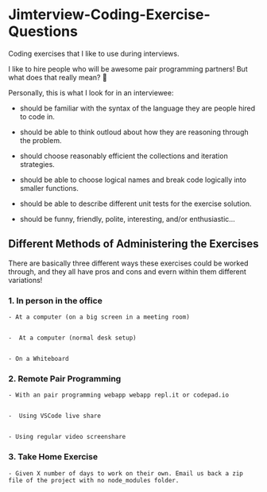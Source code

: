 # Jimterview-Coding-Exercise-Questions
Coding exercises that I like to use during interviews.

I like to hire people who will be awesome pair programming partners! But what does that really mean? 🤔

Personally, this is what I look for in an interviewee:

- should be familiar with the syntax of the language they are people hired to code in.

- should be able to think outloud about how they are reasoning through the problem.

- should choose reasonably efficient the collections and iteration strategies.

- should be able to choose logical names and break code logically into smaller functions.

- should be able to describe different unit tests for the exercise solution.

- should be funny, friendly, polite, interesting, and/or enthusiastic...


## Different Methods of Administering the Exercises

There are basically three different ways these exercises could be worked through, and they all have pros and cons and evern within them different variations!


### 1. In person in the office

    - At a computer (on a big screen in a meeting room)
    
    
    -  At a computer (normal desk setup)
    
    
    - On a Whiteboard
    
    
### 2. Remote Pair Programming

    - With an pair programming webapp webapp repl.it or codepad.io
    
    
    -  Using VSCode live share
    
    
    - Using regular video screenshare
    
    
### 3. Take Home Exercise 

    - Given X number of days to work on their own. Email us back a zip file of the project with no node_modules folder.
